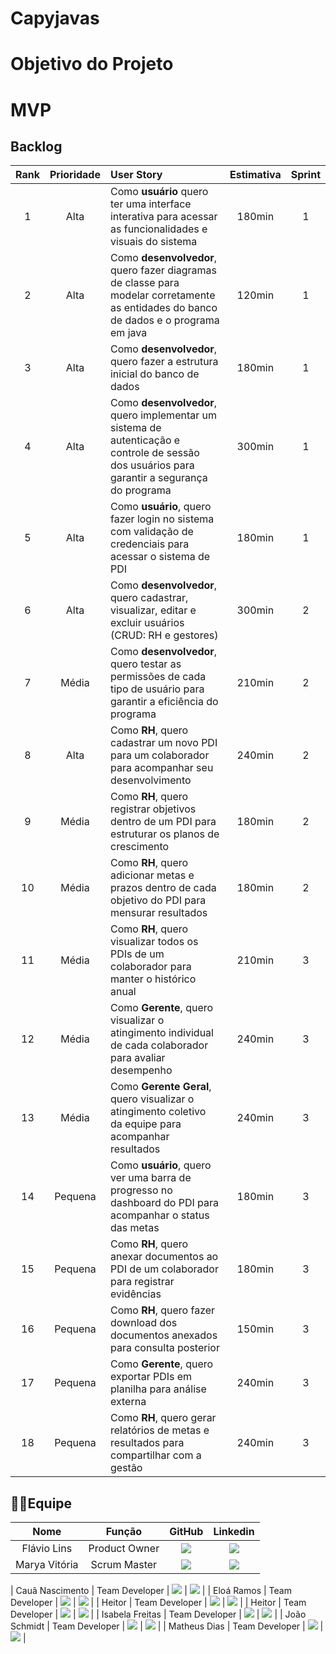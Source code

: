 # Capyjavas

# Objetivo do Projeto

# MVP

## Backlog

|   Rank  |   Prioridade   |   User Story   |   Estimativa   |   Sprint   |
|:------:|:-----:|:-----|:------:|:------:|
|1|   Alta   |Como **usuário** quero ter uma interface interativa para acessar as funcionalidades e visuais do sistema|   180min   |1|
|2|   Alta   |Como **desenvolvedor**, quero fazer diagramas de classe para modelar corretamente as entidades do banco de dados e o programa em java|   120min   |1|
|3|   Alta   |Como **desenvolvedor**, quero fazer a estrutura inicial do banco de dados|   180min   |1|
|4|   Alta   |Como **desenvolvedor**, quero implementar um sistema de autenticação e controle de sessão dos usuários para garantir a segurança do programa|   300min   |1|
|5|   Alta   |Como **usuário**, quero fazer login no sistema com validação de credenciais para acessar o sistema de PDI|   180min   |1|
|6|   Alta   |Como **desenvolvedor**, quero cadastrar, visualizar, editar e excluir usuários (CRUD: RH e gestores)|   300min   |2|
|7|   Média   |Como **desenvolvedor**, quero testar as permissões de cada tipo de usuário para garantir a eficiência do programa|   210min   |2|
|8|   Alta   |Como **RH**, quero cadastrar um novo PDI para um colaborador para acompanhar seu desenvolvimento|   240min   |2|
|9|   Média   |Como **RH**, quero registrar objetivos dentro de um PDI para estruturar os planos de crescimento|   180min   |2|
|10|  Média   |Como **RH**, quero adicionar metas e prazos dentro de cada objetivo do PDI para mensurar resultados|   180min   |2|
|11|  Média   |Como **RH**, quero visualizar todos os PDIs de um colaborador para manter o histórico anual|   210min   |3|
|12|  Média   |Como **Gerente**, quero visualizar o atingimento individual de cada colaborador para avaliar desempenho|   240min   |3|
|13|  Média   |Como **Gerente Geral**, quero visualizar o atingimento coletivo da equipe para acompanhar resultados|   240min   |3|
|14|   Pequena   |Como **usuário**, quero ver uma barra de progresso no dashboard do PDI para acompanhar o status das metas|   180min   |3|
|15|   Pequena   |Como **RH**, quero anexar documentos ao PDI de um colaborador para registrar evidências|   180min   |3|
|16|   Pequena   |Como **RH**, quero fazer download dos documentos anexados para consulta posterior|   150min   |3|
|17|   Pequena   |Como **Gerente**, quero exportar PDIs em planilha para análise externa|   240min   |3|
|18|   Pequena   |Como **RH**, quero gerar relatórios de metas e resultados para compartilhar com a gestão|   240min   |3|

## 👨‍💻Equipe

|       Nome       |     Função     |                                                                            GitHub                                                                             |                                                                                               Linkedin                                                                                               |
| :--------------: | :------------: | :-----------------------------------------------------------------------------------------------------------------------------------------------------------: | :--------------------------------------------------------------------------------------------------------------------------------------------------------------------------------------------------: |
|  Flávio Lins   | Product Owner  |    <a href='https://github.com/hmlflavio'><img src="https://img.shields.io/badge/github-%23121011.svg?style=for-the-badge&logo=github&logoColor=white"></a>     |          <a href='https://www.linkedin.com/in/fl%C3%A1vio-lins/'><img src='https://img.shields.io/badge/linkedin-%230077B5.svg?style=for-the-badge&logo=linkedin&logoColor=white'></a>           |
|  Marya Vitória   | Scrum Master |   <a href='https://github.com/mavygarcia'><img src="https://img.shields.io/badge/github-%23121011.svg?style=for-the-badge&logo=github&logoColor=white"></a>   |      <a href='https://www.linkedin.com/in/marya-vitória-garcia-246b77332'><img src='https://img.shields.io/badge/linkedin-%230077B5.svg?style=for-the-badge&logo=linkedin&logoColor=white'></a>      |

| Cauã Nascimento  | Team Developer |    <a href='https://github.com/LoadCG'><img src="https://img.shields.io/badge/github-%23121011.svg?style=for-the-badge&logo=github&logoColor=white"></a>     | <a href='https://www.linkedin.com/in/cauan-gabriel-nascimento-a3a1492ab?utm_source=share&utm_campaign=share_via&utm_content=profile&utm_medium=android_app'><img src='https://img.shields.io/badge/linkedin-%230077B5.svg?style=for-the-badge&logo=linkedin&logoColor=white'></a> |
|    Eloá Ramos    | Team Developer |   <a href='https://github.com/eloa-ramos'><img src="https://img.shields.io/badge/github-%23121011.svg?style=for-the-badge&logo=github&logoColor=white"></a>   |       <a href='www.linkedin.com/in/eloá-ramos-costa-da-silva-169250359'><img src='https://img.shields.io/badge/linkedin-%230077B5.svg?style=for-the-badge&logo=linkedin&logoColor=white'></a>        |
|   Heitor    | Team Developer | <a href='https://github.com/DanielDPereira'><img src="https://img.shields.io/badge/github-%23121011.svg?style=for-the-badge&logo=github&logoColor=white"></a> |      <a href='https://www.linkedin.com/in/daniel-dias-pereira-40219425b/'><img src='https://img.shields.io/badge/linkedin-%230077B5.svg?style=for-the-badge&logo=linkedin&logoColor=white'></a>      |
|   Heitor    | Team Developer | <a href='https://github.com/DanielDPereira'><img src="https://img.shields.io/badge/github-%23121011.svg?style=for-the-badge&logo=github&logoColor=white"></a> |      <a href='https://www.linkedin.com/in/daniel-dias-pereira-40219425b/'><img src='https://img.shields.io/badge/linkedin-%230077B5.svg?style=for-the-badge&logo=linkedin&logoColor=white'></a>      |
|   Isabela Freitas   | Team Developer | <a href='https://github.com/DanielDPereira'><img src="https://img.shields.io/badge/github-%23121011.svg?style=for-the-badge&logo=github&logoColor=white"></a> |      <a href='https://www.linkedin.com/in/daniel-dias-pereira-40219425b/'><img src='https://img.shields.io/badge/linkedin-%230077B5.svg?style=for-the-badge&logo=linkedin&logoColor=white'></a>      |
|   João Schmidt    | Team Developer | <a href='https://github.com/DanielDPereira'><img src="https://img.shields.io/badge/github-%23121011.svg?style=for-the-badge&logo=github&logoColor=white"></a> |      <a href='https://www.linkedin.com/in/daniel-dias-pereira-40219425b/'><img src='https://img.shields.io/badge/linkedin-%230077B5.svg?style=for-the-badge&logo=linkedin&logoColor=white'></a>      |
|   Matheus Dias    | Team Developer | <a href='https://github.com/DanielDPereira'><img src="https://img.shields.io/badge/github-%23121011.svg?style=for-the-badge&logo=github&logoColor=white"></a> |      <a href='https://www.linkedin.com/in/daniel-dias-pereira-40219425b/'><img src='https://img.shields.io/badge/linkedin-%230077B5.svg?style=for-the-badge&logo=linkedin&logoColor=white'></a>      |